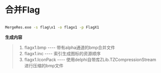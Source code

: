 # 合并Flag

```bat

MergeRes.exe -s flag\x1 -o flagx1 -p FlagX1

```

**生成内容**    

> 1. flagx1.bmp       ---- 带有alpha通道的bmp合并文件  
> 2. flagx1.inc       ---- 索引生成图标的资源顺序  
> 3. flagx1.IconPack  ---- 使用delphi自带库ZLib.TZCompressionStream 进行压缩的bmp文件  